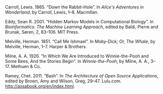 Carroll, Lewis. 1865. “Down the Rabbit-Hole”. In _Alice's Adventures in Wonderland_, by Carroll, Lewis, 1–8. Macmillan.

Eddy, Sean R. 2001. “Hidden Markov Models in Computational Biology”. In _Bioinformatics: The Machine Learning Approach_, edited by Baldi, Pierre and Brunak, Søren, 2, 83–106. MIT Press.

Melville, Herman. 1851. “Call Me Ishmael”. In _Moby-Dick; Or, The Whale_, by Melville, Herman, 1–7. Harper & Brothers.

Milne, A. A. 1926. “In Which We Are Introduced to Winnie-the-Pooh and Some Bees, And the Stories Begin”. In _Winnie-the-Pooh_, by Milne, A. A., 3–17. Methuen & Co.

Ramey, Chet. 2011. “Bash”. In _The Architecture of Open Source Applications_, edited by Brown, Amy and Wilson, Greg, 29–47. Lulu.com. http://aosabook.org/en/index.html.